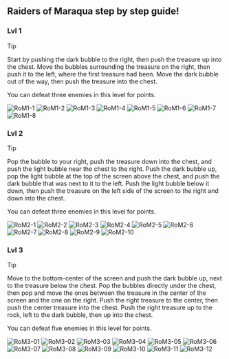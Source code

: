 ## Raiders of Maraqua step by step guide!

### Lvl 1
>[!TIP]
>Start by pushing the dark bubble to the right, then push the treasure up into the chest. Move the bubbles surrounding the treasure on the right, then push it to the left, where the first treasure had been. Move the dark bubble out of the way, then push the treasure into the chest.
>
>You can defeat three enemies in this level for points.

![RoM1-1](https://github.com/user-attachments/assets/8328fba3-12f2-4fa4-a281-82507b7809c3)
![RoM1-2](https://github.com/user-attachments/assets/525581f7-ff86-4b25-abe0-b47717e9f089)
![RoM1-3](https://github.com/user-attachments/assets/da2ebb57-465b-4e73-85ec-83bc4a01663c)
![RoM1-4](https://github.com/user-attachments/assets/8e0a75f2-7db5-4a90-87b5-8e3f8352091e)
![RoM1-5](https://github.com/user-attachments/assets/babcdf8c-0f0c-4ef1-ac9a-b925fa72ca92)
![RoM1-6](https://github.com/user-attachments/assets/dfd415d4-66f1-4917-8c16-65f1ade86840)
![RoM1-7](https://github.com/user-attachments/assets/c554987b-dd0f-4d94-aa8c-4bd594e29e0a)
![RoM1-8](https://github.com/user-attachments/assets/a8624d5b-a361-4202-8e9b-6594dc722a6a)

### Lvl 2
>[!TIP]
>Pop the bubble to your right, push the treasure down into the chest, and push the light bubble near the chest to the right. Push the dark bubble up, pop the light bubble at the top of the screen above the chest, and push the dark bubble that was next to it to the left. Push the light bubble below it down, then push the treasure on the left side of the screen to the right and down into the chest.
>
>You can defeat three enemies in this level for points.

![RoM2-1](https://github.com/user-attachments/assets/cdbd8e7b-7e81-423d-a6ff-eda55ec68c8c)
![RoM2-2](https://github.com/user-attachments/assets/7eb20b83-5be6-42a2-9b6d-68fbacf70ce8)
![RoM2-3](https://github.com/user-attachments/assets/f28f45e4-9157-43bd-9064-f33b4c5ae877)
![RoM2-4](https://github.com/user-attachments/assets/df267c6e-2047-4b8a-8673-9800867c3d78)
![RoM2-5](https://github.com/user-attachments/assets/7f3cb546-0999-4685-b1e3-a16e548bc084)
![RoM2-6](https://github.com/user-attachments/assets/fc4b2e55-4b93-4516-8c9f-ab64cd90cf87)
![RoM2-7](https://github.com/user-attachments/assets/d50809d9-09ca-46d2-a135-40c275b913e9)
![RoM2-8](https://github.com/user-attachments/assets/959ddf40-32b1-4c56-857d-01364dbe3305)
![RoM2-9](https://github.com/user-attachments/assets/4d23f071-a914-4537-8416-17cac97fdefc)
![RoM2-10](https://github.com/user-attachments/assets/6257bd3f-82cb-44cc-b95d-7a88983244ec)

### Lvl 3
>[!TIP]
>Move to the bottom-center of the screen and push the dark bubble up, next to the treasure below the chest. Pop the bubbles directly under the chest, then pop and move the ones between the treasure in the center of the screen and the one on the right. Push the right treasure to the center, then push the center treasure into the chest. Push the right treasure up to the rock, left to the dark bubble, then up into the chest.
>
>You can defeat five enemies in this level for points.

![RoM3-01](https://github.com/user-attachments/assets/28989bd7-1edd-4bb8-a557-267aa8e7a1c4)
![RoM3-02](https://github.com/user-attachments/assets/fa6623b2-dc93-4c61-ad29-e10d150cca38)
![RoM3-03](https://github.com/user-attachments/assets/552a0666-7cf5-42f5-97c5-7fead65a8f7a)
![RoM3-04](https://github.com/user-attachments/assets/6de34502-4ff8-423b-b35a-b5ac1e105ce1)
![RoM3-05](https://github.com/user-attachments/assets/aa7eacdc-7e5b-4b8f-8521-848bff07328e)
![RoM3-06](https://github.com/user-attachments/assets/25e8e4c1-e689-42e2-953b-b6132f22709d)
![RoM3-07](https://github.com/user-attachments/assets/8fdae895-68a8-4a71-9e3e-4738b83ac444)
![RoM3-08](https://github.com/user-attachments/assets/777a8beb-76ce-4226-bba3-95130a681b4a)
![RoM3-09](https://github.com/user-attachments/assets/3db0ad5e-2647-4823-8f52-8dbaccfe762f)
![RoM3-10](https://github.com/user-attachments/assets/ff7bf47d-01b2-4c4d-9601-b83f5cd6d0ce)
![RoM3-11](https://github.com/user-attachments/assets/b819d0b4-6603-476a-ab6a-1ad2821039a1)
![RoM3-12](https://github.com/user-attachments/assets/f416933f-3d36-477a-8a10-054957f7bea1)
